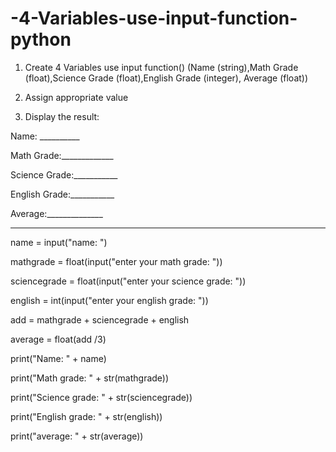 # -4-Variables-use-input-function-python
1. Create 4 Variables use input function() (Name (string),Math Grade (float),Science Grade (float),English Grade (integer), Average (float)) 

2. Assign appropriate value 

3. Display the result: 

Name: __________ 

Math Grade:_____________ 

Science Grade:___________ 

English Grade:___________ 

Average:______________

----------------------------------------------------------------------------------------------------------------

name = input("name: ")

mathgrade = float(input("enter your math grade: "))

sciencegrade = float(input("enter your science grade: "))

english = int(input("enter your english grade: "))

add = mathgrade + sciencegrade + english

average = float(add /3)

print("Name: " + name)

print("Math grade: " + str(mathgrade))

print("Science grade: " + str(sciencegrade))

print("English grade: " + str(english))

print("average: " + str(average))
